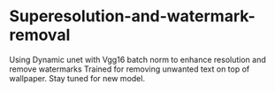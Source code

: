 # Superesolution-and-watermark-removal
Using Dynamic unet with Vgg16 batch norm to enhance resolution and remove watermarks
Trained for removing unwanted text on top of wallpaper.
Stay tuned for new model.
